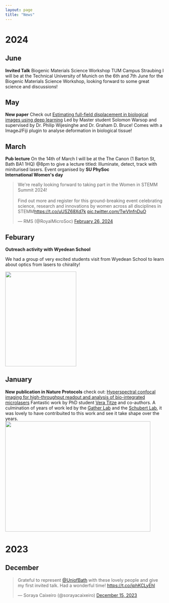 ```yaml
---
layout: page
title: "News"
---
```


# 2024
## June
**Invited Talk** Biogenic Materials Science Workshop TUM Campus Straubing 
I will be at the Technical University of Munich on the 6th and 7th June for the Biogenic Materials Science Workshop, looking forward to some great science and discussions! 

## May
**New paper** 
Check out [Estimating full-field displacement in biological images using deep learning](https://www.biorxiv.org/content/10.1101/2024.05.21.595161v1) Led by Master student Solomon Warsop and supervised by Dr. Philip Wijesinghe and Dr. Graham D. Bruce! Comes with a ImageJ/Fiji plugin to analyse deformation in biological tissue!

## March
**Pub lecture**
On the 14th of March I will be at the The Canon (1 Barton St, Bath BA1 1HQ) @8pm to give a lecture titled: Illuminate, detect, track with miniturised lasers. Event organised by **SU PhySoc**
<br>
**International Women's day**
<div>
<blockquote class="twitter-tweet"><p lang="en" dir="ltr">We&#39;re really looking forward to taking part in the Women in STEMM Summit 2024! <br><br>Find out more and register for this ground-breaking event celebrating science, research and innovations by women across all disciplines in STEMM<a href="https://t.co/uUSZ68Xd7k">https://t.co/uUSZ68Xd7k</a> <a href="https://t.co/TwVInfnDuO">pic.twitter.com/TwVInfnDuO</a></p>&mdash; RMS (@RoyalMicroSoc) <a href="https://twitter.com/RoyalMicroSoc/status/1762100313278845354?ref_src=twsrc%5Etfw">February 26, 2024</a></blockquote> <script async src="https://platform.twitter.com/widgets.js" charset="utf-8"></script> 
<div>

  
## Feburary
**Outreach activity with Wyedean School** 

We had a group of very excited students visit from Wyedean School to learn about optics from lasers to chirality! 


<img src="https://sorayacaixeiro.github.io/images/PXL_20240202_135047995.jpg" width="225" height="300">


## January 
**New publication in Nature Protocols**
check out: [Hyperspectral confocal imaging for high-throughput readout and analysis of bio-integrated microlasers](https://www.nature.com/articles/s41596-023-00924-6)
Fantastic work by PhD student [Vera Titze](https://twitter.com/TitzeVera?ref_src=twsrc%5Egoogle%7Ctwcamp%5Eserp%7Ctwgr%5Eauthor) and co-authors. A culmination of years of work led by the [Gather Lab](https://gatherlab.uni-koeln.de/) and the [Schubert Lab](https://schubert-lab.uni-koeln.de/), it was lovely to have contribuited to this work and see it take shape over the years. 
<br>
<img src="https://sorayacaixeiro.github.io/images/figurepaper.PNG" width="460" height="349">
<br>
# 2023
## December 
<div>
<blockquote class="twitter-tweet" data-theme="light"><p lang="en" dir="ltr">Grateful to represent <a href="https://twitter.com/UniofBath?ref_src=twsrc%5Etfw">@UniofBath</a> with these lovely people and give my first invited talk. Had a wonderful time! <a href="https://t.co/jphKCLyEhl">https://t.co/jphKCLyEhl</a></p>&mdash; Soraya Caixeiro (@sorayacaixeiro) <a href="https://twitter.com/sorayacaixeiro/status/1735756753113886885?ref_src=twsrc%5Etfw">December 15, 2023</a></blockquote> <script async src="https://platform.twitter.com/widgets.js" charset="utf-8"></script> 
</div>
